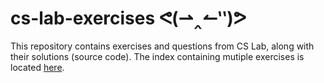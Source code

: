# cs-lab-exercises ᕙ(⇀‸↼‶)ᕗ
This repository contains exercises and questions from CS Lab, along with their solutions (source code). The index containing mutiple exercises is located [here](https://github.com/VidyasagarYadav499/cs-lab-exercises/blob/main/Index.pdf).
